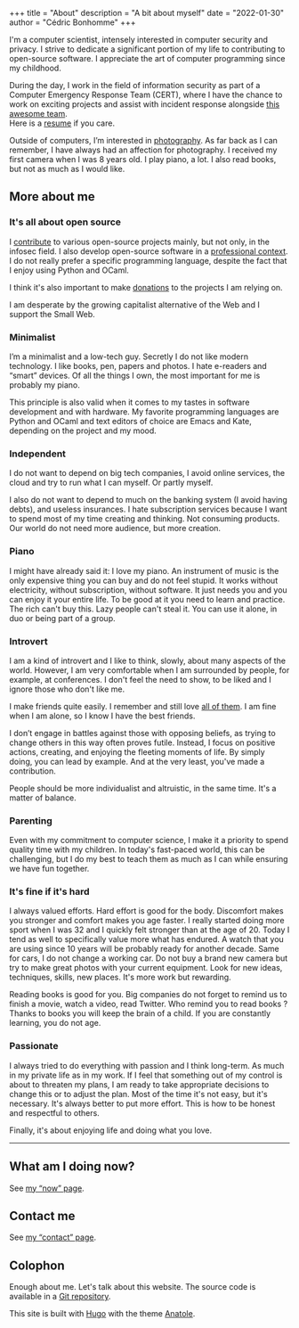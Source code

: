 +++
title = "About"
description = "A bit about myself"
date = "2022-01-30"
author = "Cédric Bonhomme"
+++


I'm a computer scientist, intensely interested in computer security and privacy.
I strive to dedicate a significant portion of my life to contributing to open-source software.
I appreciate the art of computer programming since my childhood.

During the day, I work in the field of information security as part of a
Computer Emergency Response Team (CERT), where I have the chance to work
on exciting projects and assist with incident response alongside
[this awesome team](https://www.circl.lu/team).  
Here is a [resume](/files/resume_cedric-bonhomme_web-version.pdf) if you care.

Outside of computers, I’m interested in [photography](/photography).
As far back as I can remember, I have always had an affection for photography.
I received my first camera when I was 8 years old.
I play piano, a lot. I also read books, but not as much as I would like.


## More about me

### It's all about open source

I [contribute](/software) to various open-source projects mainly, but not only, in the infosec field.
I also develop open-source software in a [professional context](https://github.com/CIRCL).
I do not really prefer a specific programming language, despite the fact that I
enjoy using Python and OCaml.  

I think it's also important to make [donations](/donations) to the projects
I am relying on.

I am desperate by the growing capitalist alternative of the Web and I support the Small Web.


### Minimalist

I’m a minimalist and a low-tech guy.
Secretly I do not like modern technology.
I like books, pen, papers and photos. I hate e-readers and “smart” devices.
Of all the things I own, the most important for me is probably my piano.

This principle is also valid when it comes to my tastes in software development
and with hardware.
My favorite programming languages are Python and OCaml and text editors of
choice are Emacs and Kate, depending on the project and my mood.


### Independent

I do not want to depend on big tech companies, I avoid online services, the
cloud and try to run what I can myself. Or partly myself.

I also do not want to depend to much on the banking system (I avoid having debts),
and useless insurances. I hate subscription services because I want to spend
most of my time creating and thinking. Not consuming products. Our world do not
need more audience, but more creation.


### Piano

I might have already said it: I love my piano. An instrument of music is the
only expensive thing you can buy and do not feel stupid. It works without
electricity, without subscription, without software. It just needs you and you
can enjoy it your entire life. To be good at it you need to learn and practice.
The rich can't buy this. Lazy people can't steal it. You can use it alone,
in duo or being part of a group.


### Introvert

I am a kind of introvert and I like to think, slowly, about many aspects of the
world. However, I am very comfortable when I am surrounded by people, for example,
at conferences. I don't feel the need to show, to be liked and I ignore those who don't
like me.

I make friends quite easily. I remember and still love [all of them](/friends).
I am fine when I am alone, so I know I have the best friends.

I don’t engage in battles against those with opposing beliefs, as trying
to change others in this way often proves futile. Instead, I focus on
positive actions, creating, and enjoying the fleeting moments of life.
By simply doing, you can lead by example. And at the very least, you've made a contribution.

People should be more individualist and altruistic, in the same time.
It's a matter of balance.


### Parenting

Even with my commitment to computer science, I make it a priority to spend
quality time with my children. In today's fast-paced world, this can be
challenging, but I do my best to teach them as much as I can while ensuring
we have fun together.


### It's fine if it's hard

I always valued efforts. Hard effort is good for the body.
Discomfort makes you stronger and comfort makes you age faster.
I really started doing more sport when I was 32 and I quickly felt stronger than at the age of 20.
Today I tend as well to specifically value more what has endured.
A watch that you are using since 10 years will be probably ready for another
decade. Same for cars, I do not change a working car. Do not buy a brand new
camera but try to make great photos with your current equipment.
Look for new ideas, techniques, skills, new places. It's more work but rewarding.

Reading books is good for you. Big companies do not forget to remind us to
finish a movie, watch a video, read Twitter. Who remind you to read books ?
Thanks to books you will keep the brain of a child. If you are constantly learning,
you do not age.


### Passionate

I always tried to do everything with passion and I think long-term.
As much in my private life as in my work.
If I feel that something out of my control is about to threaten my plans, I am
ready to take appropriate decisions to change this or to adjust the plan.
Most of the time it's not easy, but it's necessary. It's always better to put
more effort. This is how to be honest and respectful to others.

Finally, it's about enjoying life and doing what you love. 

---

## What am I doing now?

See [my “now” page](/now).


## Contact me

See [my “contact” page](/contact).


## Colophon

Enough about me. Let's talk about this website.
The source code is available in a
[Git repository](https://github.com/cedricbonhomme/cedricbonhomme.org).

This site is built with [Hugo](https://gohugo.io) with the theme
[Anatole](https://github.com/lxndrblz/anatole).
